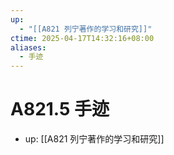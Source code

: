 ```yaml
---
up:
  - "[[A821 列宁著作的学习和研究]]"
ctime: 2025-04-17T14:32:16+08:00
aliases:
  - 手迹
---
```


# A821.5 手迹

- up: [[A821 列宁著作的学习和研究]]
